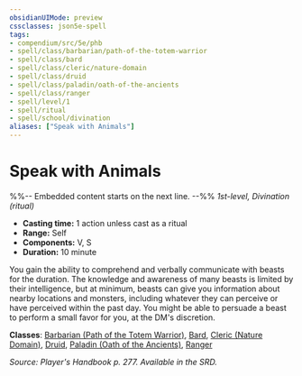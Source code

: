 ```yaml
---
obsidianUIMode: preview
cssclasses: json5e-spell
tags:
- compendium/src/5e/phb
- spell/class/barbarian/path-of-the-totem-warrior
- spell/class/bard
- spell/class/cleric/nature-domain
- spell/class/druid
- spell/class/paladin/oath-of-the-ancients
- spell/class/ranger
- spell/level/1
- spell/ritual
- spell/school/divination
aliases: ["Speak with Animals"]
---
```

# Speak with Animals
%%-- Embedded content starts on the next line. --%%
*1st-level, Divination (ritual)*  

- **Casting time:** 1 action unless cast as a ritual
- **Range:** Self
- **Components:** V, S
- **Duration:** 10 minute

You gain the ability to comprehend and verbally communicate with beasts for the duration. The knowledge and awareness of many beasts is limited by their intelligence, but at minimum, beasts can give you information about nearby locations and monsters, including whatever they can perceive or have perceived within the past day. You might be able to persuade a beast to perform a small favor for you, at the DM's discretion.

**Classes**: [Barbarian (Path of the Totem Warrior)](compendium/classes/barbarian-path-of-the-totem-warrior.md), [Bard](compendium/classes/bard.md), [Cleric (Nature Domain)](compendium/classes/cleric-nature-domain.md), [Druid](compendium/classes/druid.md), [Paladin (Oath of the Ancients)](compendium/classes/paladin-oath-of-the-ancients.md), [Ranger](compendium/classes/ranger.md)

*Source: Player's Handbook p. 277. Available in the SRD.*